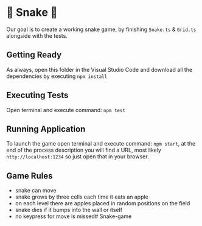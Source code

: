 # 🐍 Snake 🐍

Our goal is to create a working snake game, by finishing `Snake.ts` & `Grid.ts` alongside with the tests.

## Getting Ready

As always, open this folder in the Visual Studio Code and download all the dependencies by executing `npm install`

## Executing Tests

Open terminal and execute command: `npm test`

## Running Application

To launch the game open terminal and execute command: `npm start`, at the end of the process description you will find a URL, most likely `http://localhost:1234` so just open that in your browser.

## Game Rules

- snake can move
- snake grows by three cells each time it eats an apple
- on each level there are apples placed in random positions on the field
- snake dies if it bumps into the wall or itself
- no keypress for move is missed# Snake-game
